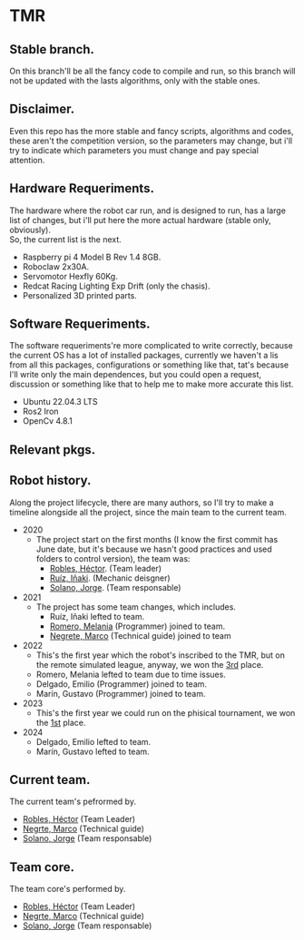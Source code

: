 # TMR

## Stable branch.
On this branch'll be all the fancy code to compile and run, so this branch will
not be updated with the lasts algorithms, only with the stable ones.

## Disclaimer.
Even this repo has the more stable and fancy scripts, algorithms and codes,
these aren't the competition version, so the parameters may change, but i'll
try to indicate which parameters you must change and pay special attention.

## Hardware Requeriments.
The hardware where the robot car run, and is designed to run, has a large list
of changes, but i'll put here the more actual hardware (stable only,
obviously).  
So, the current list is the next.  
- Raspberry pi 4 Model B Rev 1.4 8GB.
- Roboclaw 2x30A.
- Servomotor Hexfly 60Kg.
- Redcat Racing Lighting Exp Drift (only the chasis).
- Personalized 3D printed parts.

## Software Requeriments.
The software requeriments're more complicated to write correctly, because the
current OS has a lot of installed packages, currently we haven't a lis from
all this packages, configurations or something like that, tat's because I'll
write only the main dependences, but you could open a request, discussion or
something like that to help me to make more accurate this list.  
- Ubuntu 22.04.3 LTS
- Ros2 Iron
- OpenCv 4.8.1

## Relevant pkgs.

## Robot history.
Along the project lifecycle, there are many authors, so I'll try to make a
timeline alongside all the project, since the main team to the current team.  
- 2020
  - The project start on the first months (I know the first commit has June
date, but it's because we hasn't good practices and used folders to control
version), the team was:
    - [Robles, Héctor](https://github.com/Hector290601). (Team leader)
    - [Ruíz, Iñaki](https://github.com/Ricardo-Inaqui). (Mechanic deisgner)
    - [Solano, Jorge](https://github.com/jrg-sln). (Team responsable)
- 2021
  - The project has some team changes, which includes.
    - Ruíz, Iñaki lefted to team.
    - [Romero, Melania](https://github.com/melaniaromero) (Programmer) joined to team.
    - [Negrete, Marco](https://github.com/mnegretev) (Technical guide) joined to team
- 2022
  - This's the first year which the robot's inscribed to the TMR, but on the
remote simulated league, anyway, we won the
[3rd](https://femexrobotica.org/tmr2022/resultados/) place.
  - Romero, Melania lefted to team due to time issues.
  - Delgado, Emilio (Programmer) joined to team.
  - Marín, Gustavo (Programmer) joined to team.
- 2023
  - This's the first year we could run on the phisical tournament, we won the
[1st](https://femexrobotica.org/tmr2023/resultados/) place.
- 2024
  - Delgado, Emilio lefted to team.
  - Marín, Gustavo lefted to team.

## Current team.
The current team's pefrormed by.
- [Robles, Héctor](https://github.com/Hector290601) (Team Leader)
- [Negrte, Marco](https://github.com/mnegretev) (Technical guide)
- [Solano, Jorge](https://github.com/jrg-sln) (Team responsable)

## Team core.
The team core's performed by.
- [Robles, Héctor](https://github.com/Hector290601) (Team Leader)
- [Negrte, Marco](https://github.com/mnegretev) (Technical guide)
- [Solano, Jorge](https://github.com/jrg-sln) (Team responsable)

